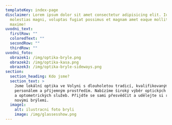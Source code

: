 ```yaml
---
templateKey: index-page
disclaimer: Lorem ipsum dolor sit amet consectetur adipisicing elit. Iusto
  molestias magni, voluptas fugiat possimus et magnam amet eaque mollitia
  maxime!
uvodni_text:
  firstRow: ""
  coloredText: ""
  secondRow: ""
  thirdRow: ""
uvodni_foto:
  obrazek1: /img/optika-bryle.png
  obrazek2: /img/optika-kasa.png
  obrazek3: /img/optika-bryle-sideways.png
section:
  section_heading: Kdo jsme?
  section_text: >
    Jsme lokální optika ve Volyni s dlouholetou tradicí, kvalifikovaným
    personálem a příjemným prostředím. Nabízíme široký výběr optických produktů
    a optometrických služeb. Přijdťe se sami přesvědčit a udělejte si radost
    novými brýlemi.
  image1:
    alt: ilustracni foto bryli
    image: /img/glassesshow.png
---
```

